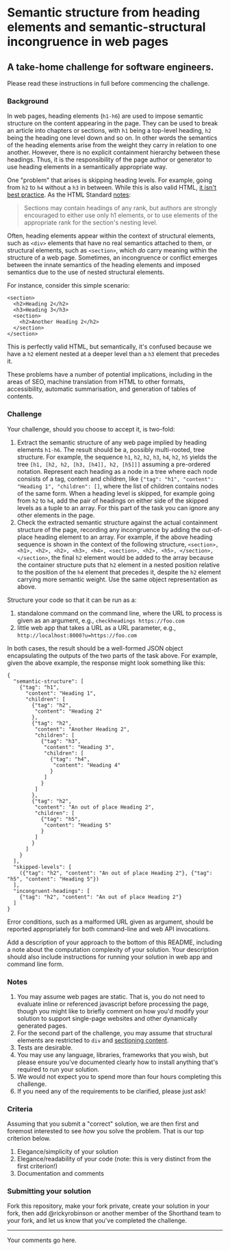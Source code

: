 # Semantic structure from heading elements and semantic-structural incongruence in web pages

## A take-home challenge for software engineers.

Please read these instructions in full before commencing the challenge.

### Background

In web pages, heading elements (`h1-h6`) are used to impose semantic structure on the content appearing in the page. They can be used to break an article into chapters or sections, with `h1` being a top-level heading, `h2` being the heading one level down and so on. In other words the semantics of the heading elements arise from the weight they carry in relation to one another. However, there is no explicit containment hierarchy between these headings. Thus, it is the responsibility of the page author or generator to use heading elements in a semantically appropriate way.

One "problem" that arises is skipping heading levels. For example, going from `h2` to `h4` without a `h3` in between. While this is also valid HTML, [it isn't best practice](https://developer.mozilla.org/en-US/docs/Web/HTML/Element/Heading_Elements#Usage_notes). As the HTML Standard [notes](https://html.spec.whatwg.org/multipage/sections.html#headings-and-sections):

>Sections may contain headings of any rank, but authors are strongly encouraged to either use only h1 elements, or to use elements of the appropriate rank for the section's nesting level.

Often, heading elements appear within the context of structural elements, such as `<div>` elements that have no real semantics attached to them, or structural elements, such as `<section>`, which *do* carry meaning within the structure of a web page. Sometimes, an incongruence or conflict emerges between the innate semantics of the heading elements and imposed semantics due to the use of nested structural elements.

For instance, consider this simple scenario:

```
<section>
  <h2>Heading 2</h2>
  <h3>Heading 3</h3>
  <section>
    <h2>Another Heading 2</h2>
  </section>
</section>
```

This is perfectly valid HTML, but semantically, it's confused because we have a `h2` element nested at a deeper level than a `h3` element that precedes it.

These problems have a number of potential implications, including in the areas of SEO, machine translation from HTML to other formats, accessibility, automatic summarisation, and generation of tables of contents.

### Challenge

Your challenge, should you choose to accept it, is two-fold:
1. Extract the semantic structure of any web page implied by heading elements `h1-h6`. The result should be a, possibly multi-rooted, tree structure. For example, the sequence `h1`, `h2`, `h2`, `h3`, `h4`, `h2`, `h5` yields the tree `[h1, [h2, h2, [h3, [h4]], h2, [h5]]]` assuming a pre-ordered notation. Represent each heading as a node in a tree where each node consists of a tag, content and children, like `{"tag": "h1", "content": "Heading 1", "children": []`, where the list of children contains nodes of the same form. When a heading level is skipped, for example going from `h2` to `h4`, add the pair of headings on either side of the skipped levels as a tuple to an array. For this part of the task you can ignore any other elements in the page.
1. Check the extracted semantic structure against the actual containment structure of the page, recording any incongruence by adding the out-of-place heading element to an array. For example, if the above heading sequence is shown in the context of the following structure, `<section>, <h1>, <h2>, <h2>, <h3>, <h4>, <section>, <h2>, <h5>, </section>, </section>`, the final `h2` element would be added to the array because the container structure puts that `h2` element in a nested position relative to the position of the `h4` element that precedes it, despite the `h2` element carrying more semantic weight. Use the same object representation as above.

Structure your code so that it can be run as a:
1. standalone command on the command line, where the URL to process is given as an argument, e.g., `checkheadings https://foo.com`
1. little web app that takes a URL as a URL parameter, e.g., `http://localhost:8000?u=https://foo.com`

In both cases, the result should be a well-formed JSON object encapsulating the outputs of the two parts of the task above. For example, given the above example, the response might look something like this:
```
{
  "semantic-structure": [
    {"tag": "h1",
      "content": "Heading 1",
      "children": [
        {"tag": "h2",
         "content": "Heading 2"
        },
        {"tag": "h2",
         "content": "Another Heading 2",
         "children": [
           {"tag": "h3",
            "content": "Heading 3",
            "children": [
              {"tag": "h4",
               "content": "Heading 4"
              }
            ]
           }
         ]
        },
        {"tag": "h2",
         "content": "An out of place Heading 2",
         "children": [
           {"tag": "h5",
            "content": "Heading 5"
           }
         ]
        }
      ]
    }
  ],
  "skipped-levels": [
    ({"tag": "h2", "content": "An out of place Heading 2"}, {"tag": "h5", "content": "Heading 5"})
  ],
  "incongruent-headings": [
    {"tag": "h2", "content": "An out of place Heading 2"}
  ]
}
```

Error conditions, such as a malformed URL given as argument, should be reported appropriately for both command-line and web API invocations.

Add a description of your approach to the bottom of this README, including a note about the computation complexity of your solution. Your description should also include instructions for running your solution in web app and command line form.

### Notes

1. You may assume web pages are static. That is, you do not need to evaluate inline or referenced javascript before processing the page, though you might like to briefly comment on how you'd modify your solution to support single-page websites and other dynamically generated pages.
1. For the second part of the challenge, you may assume that structural elements are restricted to `div` and [sectioning content](https://developer.mozilla.org/en-US/docs/Web/Guide/HTML/Content_categories#Sectioning_content).
1. Tests are desirable.
1. You may use any language, libraries, frameworks that you wish, but please ensure you've documented clearly how to install anything that's required to run your solution.
1. We would not expect you to spend more than four hours completing this challenge.
1. If you need any of the requirements to be clarified, please just ask!

### Criteria

Assuming that you submit a "correct" solution, we are then first and foremost interested to see *how* you solve the problem. That is our top criterion below.

1. Elegance/simplicity of your solution
1. Elegance/readability of your code (note: this is very distinct from the first criterion!)
1. Documentation and comments

### Submitting your solution

Fork this repository, make your fork private, create your solution in your fork, then add @rickyrobinson or another member of the Shorthand team to your fork, and let us know that you've completed the challenge.

---

Your comments go here.
